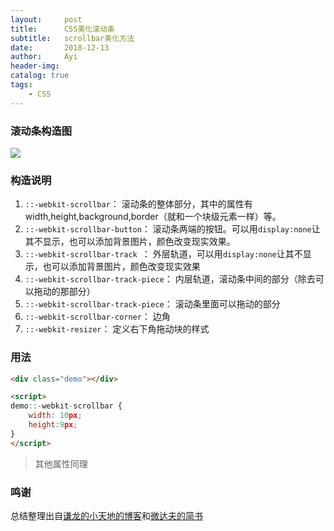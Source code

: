 ```yaml
---
layout:     post
title:      CSS美化滚动条
subtitle:   scrollbar美化方法
date:       2018-12-13
author:     Ayi
header-img: 
catalog: true
tags:
    - CSS
---
```


### 滚动条构造图

![](https://i.imgur.com/XzjKpd0.png)

### 构造说明

1. `::-webkit-scrollbar`： 滚动条的整体部分，其中的属性有width,height,background,border（就和一个块级元素一样）等。
2. `::-webkit-scrollbar-button`： 滚动条两端的按钮。可以用`display:none`让其不显示，也可以添加背景图片，颜色改变现实效果。
3. `::-webkit-scrollbar-track `： 外层轨道，可以用`display:none`让其不显示，也可以添加背景图片，颜色改变现实效果
4. `::-webkit-scrollbar-track-piece`： 内层轨道，滚动条中间的部分（除去可以拖动的那部分）
5. `::-webkit-scrollbar-track-piece`： 滚动条里面可以拖动的部分
6. `::-webkit-scrollbar-corner`： 边角
7. `::-webkit-resizer`： 定义右下角拖动块的样式

### 用法

```html
<div class="demo"></div>

<script>
demo::-webkit-scrollbar {
	width: 10px;
    height:9px;
}
</script>
```
>其他属性同理

### 鸣谢

总结整理出自[谦龙的小天地的博客](https://qianlongo.github.io/2016/03/22/%E7%94%A8css%E7%BE%8E%E5%8C%96%E4%BD%A0%E7%9A%84%E6%B5%8F%E8%A7%88%E5%99%A8%E6%BB%9A%E5%8A%A8%E6%9D%A1/)和[微达夫的简书](https://www.jianshu.com/p/dc4976ad5cc6)
